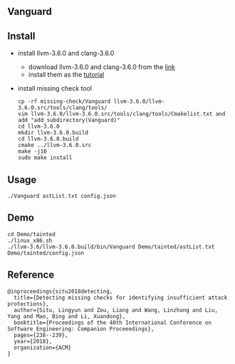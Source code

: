 ## Vanguard


## Install

+ install llvm-3.6.0 and clang-3.6.0
	+ download llvm-3.6.0 and clang-3.6.0 from the [link](http://releases.llvm.org/download.html#3.6.0)
	+ install them as the [tutorial](https://clang.llvm.org/get_started.html)


+ install missing check tool
	```
	cp -rf missing-check/Vanguard llvm-3.6.0/llvm-3.6.0.src/tools/clang/tools/
	vim llvm-3.6.0/llvm-3.6.0.src/tools/clang/tools/Cmakelist.txt and add "add_subdirectory(Vanguard)"
	cd llvm-3.6.0
	mkdir llvm-3.6.0.build
	cd llvm-3.6.0.build
	cmake ../llvm-3.6.0.src
	make -j10
	sudo make install
	```



## Usage
	./Vanguard astList.txt config.json


## Demo
	cd Demo/tainted
	./linux_x86.sh
	./llvm-3.6/llvm-3.6.0.build/bin/Vanguard Demo/tainted/astList.txt Demo/tainted/config.json

## Reference
	@inproceedings{situ2018detecting,
	  title={Detecting missing checks for identifying insufficient attack protections},
	  author={Situ, Lingyun and Zou, Liang and Wang, Linzhang and Liu, Yang and Mao, Bing and Li, Xuandong},
	  booktitle={Proceedings of the 40th International Conference on Software Engineering: Companion Proceeedings},
	  pages={238--239},
	  year={2018},
	  organization={ACM}
	}

